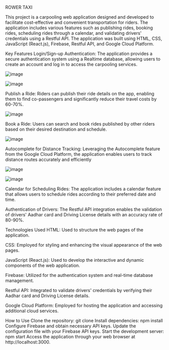 ROWER TAXI



This project is a carpooling web application designed and developed to facilitate cost-effective and convenient transportation for riders. The application includes various features such as publishing rides, booking rides, scheduling rides through a calendar, and validating drivers' credentials using a Restful API. The application was built using HTML, CSS, JavaScript (React.js), Firebase, Restful API, and Google Cloud Platform.

Key Features
Login/Sign-up Authentication: The application provides a secure authentication system using a Realtime database, allowing users to create an account and log in to access the carpooling services.

![image](https://github.com/ParthRatra/Rower2/assets/90822015/ab29afe3-2a94-4c94-8cba-fbb86b844e0d)



![image](https://github.com/ParthRatra/Rower2/assets/90822015/d2905a44-4eaf-4974-b788-e3bd6fd7a632)



Publish a Ride: Riders can publish their ride details on the app, enabling them to find co-passengers and significantly reduce their travel costs by 60-70%.

![image](https://github.com/ParthRatra/Rower2/assets/90822015/46dcc378-31f1-4aa6-81b4-d641f122db4e)


Book a Ride: Users can search and book rides published by other riders based on their desired destination and schedule.


![image](https://github.com/ParthRatra/Rower2/assets/90822015/3ec47844-543b-476e-8776-52a5da9692c5)


Autocomplete for Distance Tracking: Leveraging the Autocomplete feature from the Google Cloud Platform, the application enables users to track distance routes accurately and efficiently

![image](https://github.com/ParthRatra/Rower2/assets/90822015/dbf2da3d-b677-4beb-ace4-34725fa0f437)


![image](https://github.com/ParthRatra/Rower2/assets/90822015/ce278db6-ebd8-46c8-9d00-2c9d3c686f69)


Calendar for Scheduling Rides: The application includes a calendar feature that allows users to schedule rides according to their preferred date and time.

Authentication of Drivers: The Restful API integration enables the validation of drivers' Aadhar card and Driving License details with an accuracy rate of 80-90%.





Technologies Used
HTML: Used to structure the web pages of the application.

CSS: Employed for styling and enhancing the visual appearance of the web pages.

JavaScript (React.js): Used to develop the interactive and dynamic components of the web application.

Firebase: Utilized for the authentication system and real-time database management.

Restful API: Integrated to validate drivers' credentials by verifying their Aadhar card and Driving License details.

Google Cloud Platform: Employed for hosting the application and accessing additional cloud services.

How to Use
Clone the repository: git clone 
Install dependencies: npm install
Configure Firebase and obtain necessary API keys.
Update the configuration file with your Firebase API keys.
Start the development server: npm start
Access the application through your web browser at http://localhost:3000.




